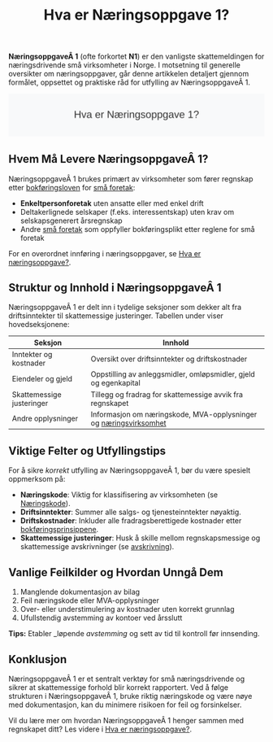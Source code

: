 ﻿---
title: "Hva er Næringsoppgave 1?"
seoTitle: "Hva er Næringsoppgave 1?"
meta_description: '**NæringsoppgaveÂ 1** (ofte forkortet **N1**) er den vanligste skattemeldingen for næringsdrivende små virksomheter i Norge. I motsetning til generelle overs...'
slug: naeringsoppgave-1
type: blog
layout: pages/single
---

**NæringsoppgaveÂ 1** (ofte forkortet **N1**) er den vanligste skattemeldingen for næringsdrivende små virksomheter i Norge. I motsetning til generelle oversikter om næringsoppgaver, går denne artikkelen detaljert gjennom formålet, oppsettet og praktiske råd for utfylling av NæringsoppgaveÂ 1.

![Oversikt NæringsoppgaveÂ 1](naeringsoppgave-1-image.svg)

## Hvem Må Levere NæringsoppgaveÂ 1?

NæringsoppgaveÂ 1 brukes primært av virksomheter som fører regnskap etter [bokføringsloven](/blogs/regnskap/hva-er-bokforingsloven "Hva er Bokføringsloven? Guide til bokføringsreglene i Norge") for [små foretak](/blogs/regnskap/sma-foretak "Små Foretak “ Kriterier, Regnskapsstandard og Forenklinger"):

* **Enkeltpersonforetak** uten ansatte eller med enkel drift
* Deltakerlignede selskaper (f.eks. interessentskap) uten krav om selskapsgenerert årsregnskap
* Andre [små foretak](/blogs/regnskap/sma-foretak "Små Foretak “ Kriterier, Regnskapsstandard og Forenklinger") som oppfyller bokføringsplikt etter reglene for små foretak

For en overordnet innføring i næringsoppgaver, se [Hva er næringsoppgave?](/blogs/regnskap/hva-er-naeringsoppgave "Hva er næringsoppgave? Komplett Guide til Næringsoppgaven").

## Struktur og Innhold i NæringsoppgaveÂ 1

NæringsoppgaveÂ 1 er delt inn i tydelige seksjoner som dekker alt fra driftsinntekter til skattemessige justeringer. Tabellen under viser hovedseksjonene:

| Seksjon                   | Innhold                                                        |
|---------------------------|----------------------------------------------------------------|
| Inntekter og kostnader    | Oversikt over driftsinntekter og driftskostnader               |
| Eiendeler og gjeld        | Oppstilling av anleggsmidler, omløpsmidler, gjeld og egenkapital|
| Skattemessige justeringer | Tillegg og fradrag for skattemessige avvik fra regnskapet      |
| Andre opplysninger        | Informasjon om næringskode, MVA-opplysninger og [næringsvirksomhet](/blogs/regnskap/naeringsvirksomhet "Hva er næringsvirksomhet? Definisjon og Regnskapsmessig Behandling")|

## Viktige Felter og Utfyllingstips

For å sikre _korrekt_ utfylling av NæringsoppgaveÂ 1, bør du være spesielt oppmerksom på:

* **Næringskode**: Viktig for klassifisering av virksomheten (se [Næringskode](/blogs/regnskap/naeringskode "Næringskode “ Guide til bransjeklassifisering og næringskoder")).
* **Driftsinntekter**: Summer alle salgs- og tjenesteinntekter nøyaktig.
* **Driftskostnader**: Inkluder alle fradragsberettigede kostnader etter [bokføringsprinsippene](/blogs/regnskap/hva-er-bokforing "Hva er Bokføring? En Komplett Guide til Norsk Bokføringspraksis").
* **Skattemessige justeringer**: Husk å skille mellom regnskapsmessige og skattemessige avskrivninger (se [avskrivning](/blogs/regnskap/hva-er-avskrivning "Hva er Avskrivning? Komplett Guide til Avskrivninger i Regnskap")).

## Vanlige Feilkilder og Hvordan Unngå Dem

1. Manglende dokumentasjon av bilag
2. Feil næringskode eller MVA-opplysninger
3. Over- eller understimulering av kostnader uten korrekt grunnlag
4. Ufullstendig avstemming av kontoer ved årsslutt

**Tips:** Etabler _løpende _avstemming_ og sett av tid til kontroll før innsending.

## Konklusjon

NæringsoppgaveÂ 1 er et sentralt verktøy for små næringsdrivende og sikrer at skattemessige forhold blir korrekt rapportert. Ved å følge strukturen i NæringsoppgaveÂ 1, bruke riktig næringskode og være nøye med dokumentasjon, kan du minimere risikoen for feil og forsinkelser.

Vil du lære mer om hvordan NæringsoppgaveÂ 1 henger sammen med regnskapet ditt? Les videre i [Hva er næringsoppgave?](/blogs/regnskap/hva-er-naeringsoppgave "Hva er næringsoppgave? Komplett Guide til Næringsoppgaven").










